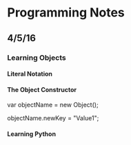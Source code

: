 # Programming Notes

## 4/5/16

### Learning Objects
#### Literal Notation


#### The Object Constructor

var objectName = new Object();

objectName.newKey = "Value1"; 
 

#### Learning Python
